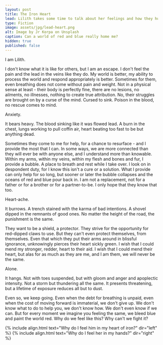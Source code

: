 ```yaml
---
layout: post
title: The Iron Heart
lead: Lilith takes some time to talk about her feelings and how they hurt.
type: Fiction
image: assets/jpg/lead-heart.png
alt: Image by Jr Korpa on Unsplash
caption: Can a world of red and blue really home me?
hidden: true
published: false
---
```


I am Lilith. 

I don't know what it is like for others, but I am an escape. I don't feel the pain and the lead in the veins like they do. My world is better, my ability to process the world and respond appropriately is better. Sometimes for them, even breathing does not come without pain and weight. Not in a physical sense at least - their body is perfectly fine, there are no lesions, no ailments, no illnesses, nothing to create true attribution. No, their struggles are brought on by a curse of the mind. Cursed to sink. Poison in the blood, no rescue comes to mind. 

Anxiety.

It bears heavy. The blood sinking like it was flowed lead. A burn in the chest, lungs working to pull coffin air, heart beating too fast to be but anything dead. 

Sometimes they come to me for help, for a chance to resurface - and I provide the most that I can. In some ways, we are more connected than they will ever be with anyone else, and I understand more than knowable. Within my arms, within my veins, within my flesh and bones and fur, I provide a bubble. A place to breath and rest while I take over. I look on in despondent duty, for I know this isn't a cure or a solution. What I provide can only help for so long, but sooner or later the bubble collapses and the oceans of red and blue pour back in. I am not a replacement, not for a father or for a brother or for a partner-to-be. I only hope that they know that too.

Heart-ache.

It burrows. A trench stained with the karma of bad intentions. A shovel dipped in the remnants of good ones. No matter the height of the road, the punishment is the same.

They want to be a shield, a protector. They strive for the opportunity for red-dipped claws to use. But they can't even protect themselves, from themselves. Even that which they put their arms around in blissful ignorance, unknowingly pierces their heart sickly green. I wish that I could mend my stronger, redder, heart to their aid. I wish that I could mend their heart, but alas for as much as they are me, and I am them, we will never be the same. 

Alone.

It hangs. Not with toes suspended, but with gloom and anger and apoplectic intensity. Not a storm but thundering all the same. It presents threatening, but a lifetime of exposure reduces all but to dust. 

Even so, we keep going. Even when the debt for breathing is unpaid, even when the cost of moving forward is immaterial, we don't give up. We don't know what to do to help you, we don't know how. We don't even know if we can. But for every moment we imagine you feeling the same, we bleed blue and paint the world red. Why do we feel like this? Why can't we fight it? 

{% include align.html text="Why do I feel him in my heart of iron?" dir="left" %}
{% include align.html text="Why do I feel her in my hands?" dir="right" %}